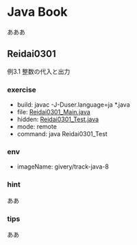 # Java Book
あああ

## Reidai0301

例3.1 整数の代入と出力


### exercise

- build: javac -J-Duser.language=ja *.java
- file: [Reidai0301_Main.java](./chapter3/Reidai0301_Main.java)
- hidden: [Reidai0301_Test.java](./chapter3/Reidai0301_Test.java)
- mode: remote
- command: java Reidai0301_Test

### env

- imageName: givery/track-java-8

### hint
ああ

### tips
ああ


